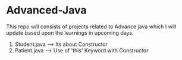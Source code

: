 # Advanced-Java
This repo will consists of projects related to Advance java which I will update based upon the learnings in upcoming days.


1.  Student.java --> Its about Constructor
2.  Patient.java --> Use of 'this' Keyword with Constructor
